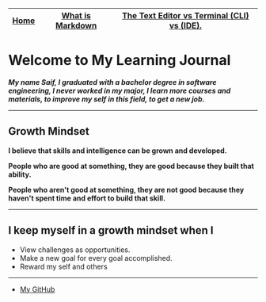 |  [Home](README.md)  |  [What is Markdown](mymarkedown.md "Markdown")   |      [The Text Editor vs Terminal (CLI) vs (IDE).](terminal.md) |
|----------|----------|:-------------:|

# Welcome to My Learning Journal 
 

 

***My name  Saif, I graduated with a bachelor degree in software engineering, I never worked in my major, I learn more courses and materials, to improve my self in this field, to get a new job.***	

___
## Growth Mindset 

**I believe that skills and intelligence can be grown and developed.**  

**People who are good at something, they are good because they built that ability.** 

**People who aren't good at something, they are not good because they haven't spent time and effort to build that skill.** 
___

## I keep myself in a growth mindset when I 
* View challenges as opportunities.
* Make a new goal for every goal accomplished. 
* Reward my self and others 



___
* [My GitHub](https://github.com/saifalmandeel) 

